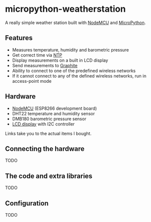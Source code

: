 # micropython-weatherstation

A really simple weather station built with [NodeMCU](http://www.nodemcu.com/index_en.html) and [MicroPython](https://micropython.org/).

## Features

* Measures temperature, humidity and barometric pressure
* Get correct time via [NTP](https://en.wikipedia.org/wiki/Network_Time_Protocol)
* Display measurements on a built in LCD display
* Send measurements to [Graphite](https://graphiteapp.org/)
* Ability to connect to one of the predefined wireless networks
* If it cannot connect to any of the defined wireless networks, run in access-point mode

## Hardware

* [NodeMCU](https://www.aliexpress.com/item//32341789414.html) (ESP8266 development board)
* DHT22 temperature and humidity sensor
* DMB180 barometric pressure sensor
* [LCD display](https://www.aliexpress.com/item//1370294953.html) with I2C controller

Links take you to the actual items I bought.

## Connecting the hardware

TODO

## The code and extra libraries

TODO

## Configuration

TODO
